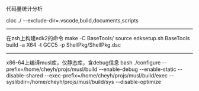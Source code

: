 代码量统计分析

cloc ./ --exclude-dir=.vscode,build,documents,scripts

---

在zsh上构建edk2的命令
make -C BaseTools/
source edksetup.sh BaseTools
build -a X64 -t GCC5 -p ShellPkg/ShellPkg.dsc

---

x86-64上编译musl库，仅静态库，含debug信息
bash ./configure --prefix=/home/cheyh/projs/musl/build --enable-debug --enable-static --disable-shared --exec-prefix=/home/cheyh/projs/musl/build/exec --syslibdir=/home/cheyh/projs/musl/build/sys --disable-optimize
